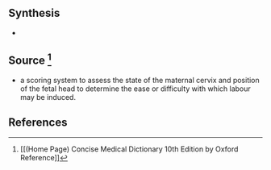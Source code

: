 ## Synthesis
- 
## Source [^1]
- a scoring system to assess the state of the maternal cervix and position of the fetal head to determine the ease or difficulty with which labour may be induced.
## References

[^1]: [[(Home Page) Concise Medical Dictionary 10th Edition by Oxford Reference]]